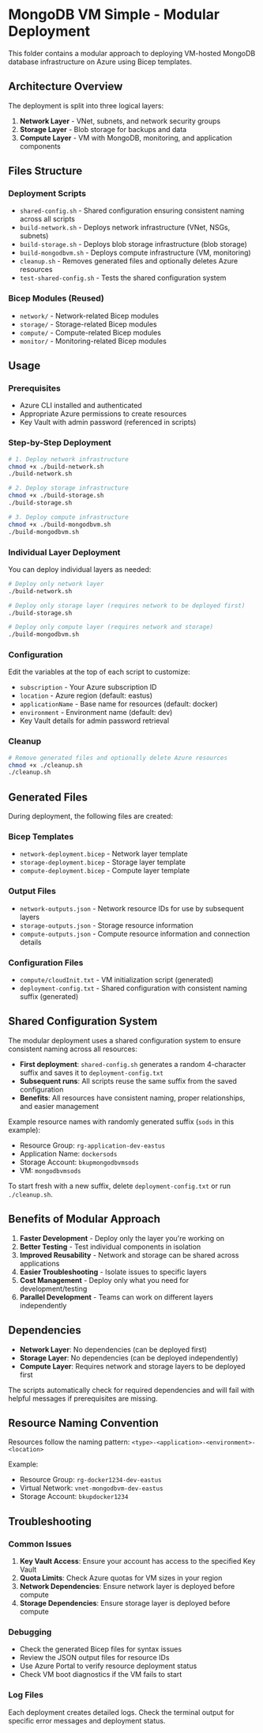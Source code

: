 # MongoDB VM Simple - Modular Deployment

This folder contains a modular approach to deploying VM-hosted MongoDB database infrastructure on Azure using Bicep templates.

## Architecture Overview

The deployment is split into three logical layers:

1. **Network Layer** - VNet, subnets, and network security groups
2. **Storage Layer** - Blob storage for backups and data
3. **Compute Layer** - VM with MongoDB, monitoring, and application components

## Files Structure

### Deployment Scripts

- `shared-config.sh` - Shared configuration ensuring consistent naming across all scripts
- `build-network.sh` - Deploys network infrastructure (VNet, NSGs, subnets)
- `build-storage.sh` - Deploys blob storage infrastructure (blob storage)
- `build-mongodbvm.sh` - Deploys compute infrastructure (VM, monitoring)
- `cleanup.sh` - Removes generated files and optionally deletes Azure resources
- `test-shared-config.sh` - Tests the shared configuration system

### Bicep Modules (Reused)
- `network/` - Network-related Bicep modules
- `storage/` - Storage-related Bicep modules  
- `compute/` - Compute-related Bicep modules
- `monitor/` - Monitoring-related Bicep modules

## Usage

### Prerequisites
- Azure CLI installed and authenticated
- Appropriate Azure permissions to create resources
- Key Vault with admin password (referenced in scripts)

### Step-by-Step Deployment
```bash
# 1. Deploy network infrastructure
chmod +x ./build-network.sh
./build-network.sh

# 2. Deploy storage infrastructure  
chmod +x ./build-storage.sh
./build-storage.sh

# 3. Deploy compute infrastructure
chmod +x ./build-mongodbvm.sh
./build-mongodbvm.sh
```

### Individual Layer Deployment
You can deploy individual layers as needed:

```bash
# Deploy only network layer
./build-network.sh

# Deploy only storage layer (requires network to be deployed first)
./build-storage.sh

# Deploy only compute layer (requires network and storage)
./build-mongodbvm.sh
```

### Configuration
Edit the variables at the top of each script to customize:
- `subscription` - Your Azure subscription ID
- `location` - Azure region (default: eastus)
- `applicationName` - Base name for resources (default: docker)
- `environment` - Environment name (default: dev)
- Key Vault details for admin password retrieval

### Cleanup
```bash
# Remove generated files and optionally delete Azure resources
chmod +x ./cleanup.sh
./cleanup.sh
```

## Generated Files

During deployment, the following files are created:

### Bicep Templates
- `network-deployment.bicep` - Network layer template
- `storage-deployment.bicep` - Storage layer template
- `compute-deployment.bicep` - Compute layer template

### Output Files
- `network-outputs.json` - Network resource IDs for use by subsequent layers
- `storage-outputs.json` - Storage resource information
- `compute-outputs.json` - Compute resource information and connection details

### Configuration Files

- `compute/cloudInit.txt` - VM initialization script (generated)
- `deployment-config.txt` - Shared configuration with consistent naming suffix (generated)

## Shared Configuration System

The modular deployment uses a shared configuration system to ensure consistent naming across all resources:

- **First deployment**: `shared-config.sh` generates a random 4-character suffix and saves it to `deployment-config.txt`
- **Subsequent runs**: All scripts reuse the same suffix from the saved configuration
- **Benefits**: All resources have consistent naming, proper relationships, and easier management

Example resource names with randomly generated suffix (`sods` in this example):
- Resource Group: `rg-application-dev-eastus`
- Application Name: `dockersods`  
- Storage Account: `bkupmongodbvmsods`
- VM: `mongodbvmsods`

To start fresh with a new suffix, delete `deployment-config.txt` or run `./cleanup.sh`.

## Benefits of Modular Approach

1. **Faster Development** - Deploy only the layer you're working on
2. **Better Testing** - Test individual components in isolation
3. **Improved Reusability** - Network and storage can be shared across applications
4. **Easier Troubleshooting** - Isolate issues to specific layers
5. **Cost Management** - Deploy only what you need for development/testing
6. **Parallel Development** - Teams can work on different layers independently

## Dependencies

- **Network Layer**: No dependencies (can be deployed first)
- **Storage Layer**: No dependencies (can be deployed independently)  
- **Compute Layer**: Requires network and storage layers to be deployed first

The scripts automatically check for required dependencies and will fail with helpful messages if prerequisites are missing.

## Resource Naming Convention

Resources follow the naming pattern: `<type>-<application>-<environment>-<location>`

Example:
- Resource Group: `rg-docker1234-dev-eastus`
- Virtual Network: `vnet-mongodbvm-dev-eastus`
- Storage Account: `bkupdocker1234`

## Troubleshooting

### Common Issues
1. **Key Vault Access**: Ensure your account has access to the specified Key Vault
2. **Quota Limits**: Check Azure quotas for VM sizes in your region
3. **Network Dependencies**: Ensure network layer is deployed before compute
4. **Storage Dependencies**: Ensure storage layer is deployed before compute

### Debugging
- Check the generated Bicep files for syntax issues
- Review the JSON output files for resource IDs
- Use Azure Portal to verify resource deployment status
- Check VM boot diagnostics if the VM fails to start

### Log Files
Each deployment creates detailed logs. Check the terminal output for specific error messages and deployment status.
